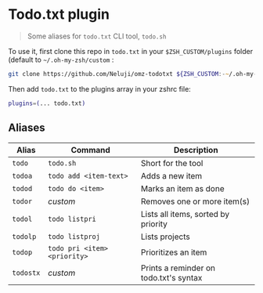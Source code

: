 # Todo.txt plugin

> Some aliases for `todo.txt` CLI tool, `todo.sh`

To use it, first clone this repo in `todo.txt` in your `$ZSH_CUSTOM/plugins` folder (default to `~/.oh-my-zsh/custom` :
```zsh
git clone https://github.com/Neluji/omz-todotxt ${ZSH_CUSTOM:-~/.oh-my-zsh/custom}/plugins/todo.txt
```
Then add `todo.txt` to the plugins array in your zshrc file:

```zsh
plugins=(... todo.txt)
```

## Aliases

| Alias    | Command                      | Description                            |
| -------- | ---------------------------- | -------------------------------------- |
| `todo`   | `todo.sh`                    | Short for the tool                     |
| `todoa`  | `todo add <item-text>`       | Adds a new item                        |
| `todod`  | `todo do <item>`             | Marks an item as done                  |
| `todor`  | *custom*                     | Removes one or more item(s)            |
| `todol`  | `todo listpri`               | Lists all items, sorted by priority    |
| `todolp` | `todo listproj`              | Lists projects                         |
| `todop`  | `todo pri <item> <priority>` | Prioritizes an item                    |
| `todostx`| *custom*                     | Prints a reminder on todo.txt's syntax |
